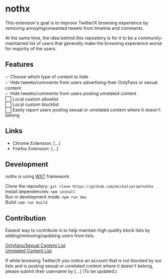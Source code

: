 
#  nothx
 
 This extension's goal is to improve Twitter/X browsing experience by removing annoying/unwanted tweets from timeline and comments.
 
 At the same time, the idea behind this repository is for it to be a community-maintained list of users that generally make the browsing experience worse for majority of the users.

## Features

✅ Choose which type of content to hide<br />
✅ Hide tweets/comments from users advertising their OnlyFans or sexual content<br />
✅ Hide tweets/comments from users posting unrelated content<br />
⬜ Local custom allowlist<br />
⬜ Local custom blocklist<br />
⬜ Easily report users posting sexual or unrelated content where it doesn't belong<br />

## Links

- Chrome Extension: [...]
- Firefox Extension: [...]

## Development

nothx is using [WXT](https://wxt.dev/) framework.

Clone the repository: `git clone https://github.com/michalzarsm/nothx`<br />
Install dependencies: `npm install`<br />
Run in development mode: `npm run dev`<br />
Build: `npm run build`<br />

## Contribution

Easiest way to contribute is to help maintain high quality block lists by adding/removing/updating users from lists.

[Onlyfans/Sexual Content List](https://github.com/michalzarsm/nothx/blob/main/config/onlyfans.json)<br />
[Unrelated Content List](https://github.com/michalzarsm/nothx/blob/main/config/unrelated.json)<br />

If while browsing Twitter/X you notice an account that is not blocked by our lists and is posting sexual or unrelated content where it doesn't belong, please submit their username by [...] (To be updated.) 

